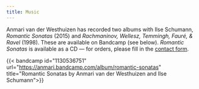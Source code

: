 ```yaml
---
title: Music
---
```


Anmari van der Westhuizen has recorded two albums with Ilse Schumann, *Romantic Sonatas* (2015) and *Rachmaninov, Wellesz, Temmingh, Fauré, & Ravel* (1998). These are available on Bandcamp (see below). *Romantic Sonatas* is available as a CD — for orders, please fill in the [contact form](/#contact).

{{< bandcamp id="1130536751" url="https://anmari.bandcamp.com/album/romantic-sonatas" title="Romantic Sonatas by Anmari van der Westhuizen and Ilse Schumann">}}
